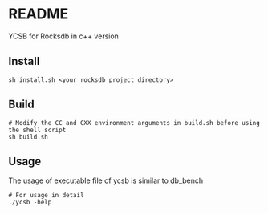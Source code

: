 # README

YCSB for Rocksdb in c++ version 

## Install

```shell
sh install.sh <your rocksdb project directory>
```

## Build

```shell
# Modify the CC and CXX environment arguments in build.sh before using the shell script
sh build.sh
```

## Usage

The usage of executable file of ycsb is similar to db_bench 

```shell
# For usage in detail
./ycsb -help
```
